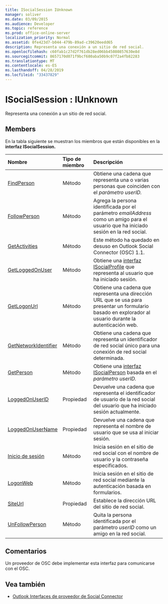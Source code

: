 ```yaml
---
title: ISocialSession IUnknown
manager: soliver
ms.date: 03/09/2015
ms.audience: Developer
ms.topic: reference
ms.prod: office-online-server
localization_priority: Normal
ms.assetid: 0fe423d7-b044-479b-89ad-c39620eedd65
description: Representa una conexión a un sitio de red social.
ms.openlocfilehash: c60fab1c27d2f761db28ed06bb45080857630e8d
ms.sourcegitcommit: 8657170d071f9bcf680aba50b9c07f2a4fb82283
ms.translationtype: MT
ms.contentlocale: es-ES
ms.lasthandoff: 04/28/2019
ms.locfileid: "33437829"
---
```

# <a name="isocialsession--iunknown"></a>ISocialSession : IUnknown

Representa una conexión a un sitio de red social.
  
## <a name="members"></a>Members

En la tabla siguiente se muestran los miembros que están disponibles en la **interfaz ISocialSession.** 
  
|**Nombre**|**Tipo de miembro**|**Descripción**|
|:-----|:-----|:-----|
|[FindPerson](isocialsession-findperson.md) <br/> |Método  <br/> |Obtiene una cadena que representa una o varias personas que coinciden con el _parámetro userID._  <br/> |
|[FollowPerson](isocialsession-followperson.md) <br/> |Método  <br/> |Agrega la persona identificada por el parámetro  _emailAddress_ como un amigo para el usuario que ha iniciado sesión en la red social.  <br/> |
|[GetActivities](isocialsession-getactivities.md) <br/> |Método  <br/> |Este método ha quedado en desuso en Outlook Social Connector (OSC) 1.1.  <br/> |
|[GetLoggedOnUser](isocialsession-getloggedonuser.md) <br/> |Método  <br/> |Obtiene una [interfaz ISocialProfile](isocialprofileisocialperson.md) que representa al usuario que ha iniciado sesión.  <br/> |
|[GetLogonUrl](isocialsession-getlogonurl.md) <br/> |Método  <br/> |Obtiene una cadena que representa una dirección URL que se usa para presentar un formulario basado en explorador al usuario durante la autenticación web.  <br/> |
|[GetNetworkIdentifier](isocialsession-getnetworkidentifier.md) <br/> |Método  <br/> |Obtiene una cadena que representa un identificador de red social único para una conexión de red social determinada.  <br/> |
|[GetPerson](isocialsession-getperson.md) <br/> |Método  <br/> |Obtiene una [interfaz ISocialPerson](isocialpersoniunknown.md) basada en el _parámetro userID._  <br/> |
|[LoggedOnUserID](isocialsession-loggedonuserid.md) <br/> |Propiedad  <br/> |Devuelve una cadena que representa el identificador de usuario de la red social del usuario que ha iniciado sesión actualmente.  <br/> |
|[LoggedOnUserName](isocialsession-loggedonusername.md) <br/> |Propiedad  <br/> |Devuelve una cadena que representa el nombre de usuario que se usa al iniciar sesión.  <br/> |
|[Inicio de sesión](isocialsession-logon.md) <br/> |Método  <br/> |Inicia sesión en el sitio de red social con el nombre de usuario y la contraseña especificados.  <br/> |
|[LogonWeb](isocialsession-logonweb.md) <br/> |Método  <br/> |Inicia sesión en el sitio de red social mediante la autenticación basada en formularios.  <br/> |
|[SiteUrl](isocialsession-siteurl.md) <br/> |Propiedad  <br/> |Establece la dirección URL del sitio de red social.  <br/> |
|[UnFollowPerson](isocialsession-unfollowperson.md) <br/> |Método  <br/> |Quita la persona identificada por el parámetro  _userID_ como un amigo en la red social.  <br/> |
   
## <a name="remarks"></a>Comentarios

Un proveedor de OSC debe implementar esta interfaz para comunicarse con el OSC.
  
## <a name="see-also"></a>Vea también

- [Outlook Interfaces de proveedor de Social Connector](outlook-social-connector-provider-interfaces.md)

